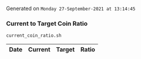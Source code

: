 Generated on `Monday 27-September-2021 at 13:14:45`

### Current to Target Coin Ratio
`current_coin_ratio.sh`

Date|Current|Target|Ratio
---|---|---|---
